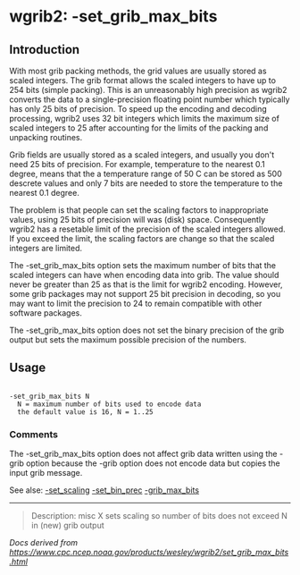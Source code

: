 # wgrib2: -set_grib_max_bits

## Introduction

With most grib packing methods, the grid values are
usually stored as scaled integers. The grib format allows
the scaled integers to have up to 254 bits (simple packing).
This is an unreasonably high precision as wgrib2 converts
the data to a single-precision floating point number which
typically has only 25 bits of precision. To speed up
the encoding and decoding processing, wgrib2 uses 32 bit
integers which limits the maximum size of scaled integers
to 25 after accounting for the limits of the packing and
unpacking routines.

Grib fields are usually stored as a scaled integers,
and usually you don't need 25 bits of precision. For
example, temperature to the nearest 0.1 degree, means
that the a temperature range of 50 C can be stored as
500 descrete values and only 7 bits are needed to store
the temperature to the nearest 0.1 degree.

The problem is that people can set the scaling factors
to inappropriate values, using 25 bits of precision will
was (disk) space. Consequently wgrib2 has a resetable limit
of the precision of the scaled integers allowed. If you
exceed the limit, the scaling factors are change so
that the scaled integers are limited.

The -set_grib_max_bits option sets the maximum
number of bits that the scaled integers can have when
encoding data into grib. The value
should never be greater than 25 as that is the limit for wgrib2 encoding.
However, some grib packages may not support 25 bit precision in decoding,
so you may want to limit the precision to 24 to remain compatible with
other software packages.

The -set_grib_max_bits option does not set the
binary precision of the grib output but sets the maximum possible precision
of the numbers.

## Usage

```

-set_grib_max_bits N
  N = maximum number of bits used to encode data
  the default value is 16, N = 1..25

```

### Comments

The -set_grib_max_bits option does not affect
grib data written using the -grib option because the
-grib option does not encode data but copies
the input grib message.

See alse:
[-set_scaling](set_scaling.html)
[-set_bin_prec](set_bin_prec.html)
[-grib_max_bits](grib_max_bits.html)

---

> Description: misc X sets scaling so number of bits does not exceed N in (new) grib output

_Docs derived from <https://www.cpc.ncep.noaa.gov/products/wesley/wgrib2/set_grib_max_bits.html>_
